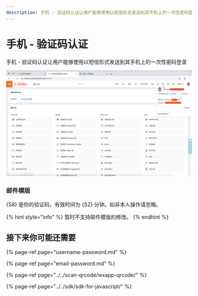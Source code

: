 ```yaml
---
description: 手机 - 验证码认证让用户能够使用以短信形式发送到其手机上的一次性密码登录
---
```


# 手机 - 验证码认证

手机 - 验证码认证让用户能够使用以短信形式发送到其手机上的一次性密码登录

![&#x57FA;&#x4E8E;&#x77ED;&#x4FE1;&#x7684;&#x4E00;&#x6B21;&#x6027;&#x5BC6;&#x7801;&#x767B;&#x5F55;&#x65B9;&#x5F0F;](../../.gitbook/assets/image%20%28123%29.png)

### 邮件模版

{S8} 是你的验证码，有效时间为 {S2} 分钟。如非本人操作请忽略。

{% hint style="info" %}
暂时不支持邮件模版的修改。
{% endhint %}

## 接下来你可能还需要

{% page-ref page="username-password.md" %}

{% page-ref page="email-password.md" %}

{% page-ref page="../../scan-qrcode/wxapp-qrcode/" %}

{% page-ref page="../../sdk/sdk-for-javascript/" %}

